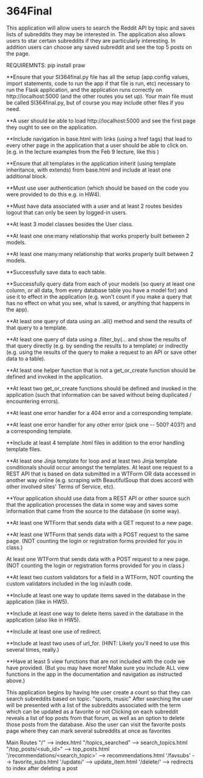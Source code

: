 # 364Final
This application will allow users to search the Reddit API by topic and saves lists of subreddits
they may be interested in. The application also allows users to star certain subreddits if they are particularly
interesting.  In addition users can choose any saved subreddit and see the top 5 posts on the page.

REQUIREMNTS: pip install praw

**Ensure that your SI364final.py file has all the setup (app.config values, import statements, code to run the app if that file is run, etc) necessary to run the Flask application, and the application runs correctly on http://localhost:5000 (and the other routes you set up). Your main file must be called SI364final.py, but of course you may include other files if you need.

**A user should be able to load http://localhost:5000 and see the first page they ought to see on the application.

 **Include navigation in base.html with links (using a href tags) that lead to every other page in the application that a user should be able to click on. (e.g. in the lecture examples from the Feb 9 lecture, like this )

 **Ensure that all templates in the application inherit (using template inheritance, with extends) from base.html and include at least one additional block.

 **Must use user authentication (which should be based on the code you were provided to do this e.g. in HW4).

 **Must have data associated with a user and at least 2 routes besides logout that can only be seen by logged-in users.

 **At least 3 model classes besides the User class.

 **At least one one:many relationship that works properly built between 2 models.

 **At least one many:many relationship that works properly built between 2 models.

**Successfully save data to each table.

 **Successfully query data from each of your models (so query at least one column, or all data, from every database table you have a model for) and use it to effect in the application (e.g. won't count if you make a query that has no effect on what you see, what is saved, or anything that happens in the app).

 **At least one query of data using an .all() method and send the results of that query to a template.

 **At least one query of data using a .filter_by(... and show the results of that query directly (e.g. by sending the results to a template) or indirectly (e.g. using the results of the query to make a request to an API or save other data to a table).

 **At least one helper function that is not a get_or_create function should be defined and invoked in the application.

 **At least two get_or_create functions should be defined and invoked in the application (such that information can be saved without being duplicated / encountering errors).

 **At least one error handler for a 404 error and a corresponding template.

 **At least one error handler for any other error (pick one -- 500? 403?) and a corresponding template.

 **Include at least 4 template .html files in addition to the error handling template files.

 **At least one Jinja template for loop and at least two Jinja template conditionals should occur amongst the templates.
 At least one request to a REST API that is based on data submitted in a WTForm OR data accessed in another way online (e.g. scraping with BeautifulSoup that does accord with other involved sites' Terms of Service, etc).

 **Your application should use data from a REST API or other source such that the application processes the data in some way and saves some information that came from the source to the database (in some way).

**At least one WTForm that sends data with a GET request to a new page.

**At least one WTForm that sends data with a POST request to the same page. (NOT counting the login or registration forms provided for you in class.)

 At least one WTForm that sends data with a POST request to a new page. (NOT counting the login or registration forms provided for you in class.)

**At least two custom validators for a field in a WTForm, NOT counting the custom validators included in the log in/auth code.

**Include at least one way to update items saved in the database in the application (like in HW5).

**Include at least one way to delete items saved in the database in the application (also like in HW5).

 **Include at least one use of redirect.

 **Include at least two uses of url_for. (HINT: Likely you'll need to use this several times, really.)

 **Have at least 5 view functions that are not included with the code we have provided. (But you may have more! Make sure you include ALL view functions in the app in the documentation and navigation as instructed above.)
 
 This application begins by having hte user create a count so that they can search subreddits based on topic. "sports, music"
 After searching the user will be presented with a list of the subreddits associated with the term which can be updated as a favorite or not
 Clicking on each subreddit reveals a list of top posts from that forum, as well as an option to delete those posts from the database.
 Also the user can visit the favorite posts page where they can mark several subreddits at once as favorites
 
 Main Routes
 "/" --> index.html
 "/topics_searched" --> search_topics.html
 "/top_posts/<sub_id>" --> top_posts.html
 '/recommendations/<search_topic>' --> recommendations.html
 '/favsubs' --> favorite_subs.html
 '/update/<item>' --> update_item.html
  '/delete/<item>' --> redirects to index after deleting a post
 
 
 
